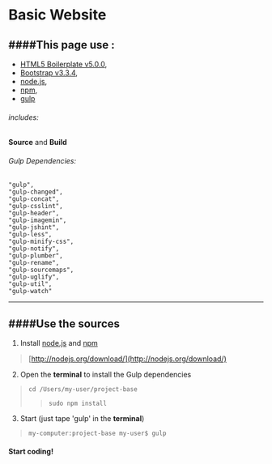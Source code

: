 Basic Website
=================
####This page use :
---
* [HTML5 Boilerplate v5.0.0](https://html5boilerplate.com/),
* [Bootstrap v3.3.4](http://getbootstrap.com/),
* [node.js](http://nodejs.org/),
* [npm](https://www.npmjs.com/),
* [gulp](http://gulpjs.com/)

###### includes:
**Source** and **Build**

###### Gulp Dependencies:
    "gulp",
    "gulp-changed",
    "gulp-concat",
    "gulp-csslint",
    "gulp-header",
    "gulp-imagemin",
    "gulp-jshint",
    "gulp-less",
    "gulp-minify-css",
    "gulp-notify",
    "gulp-plumber",
    "gulp-rename",
    "gulp-sourcemaps",
    "gulp-uglify",
    "gulp-util",
    "gulp-watch"

---
####Use the sources
---
1. Install [node.js](http://nodejs.org/) and [npm](https://www.npmjs.com/)
>[http://nodejs.org/download/](http://nodejs.org/download/)

2. Open the **terminal** to install the Gulp dependencies
>`cd /Users/my-user/project-base`
> > `sudo npm install`

3. Start (just tape 'gulp' in the **terminal**)
>`my-computer:project-base my-user$ gulp`

#### Start coding!
